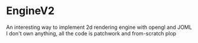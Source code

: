 # EngineV2
An interesting way to implement 2d rendering engine with opengl and JOML
I don't own anything, all the code is patchwork and from-scratch plop
